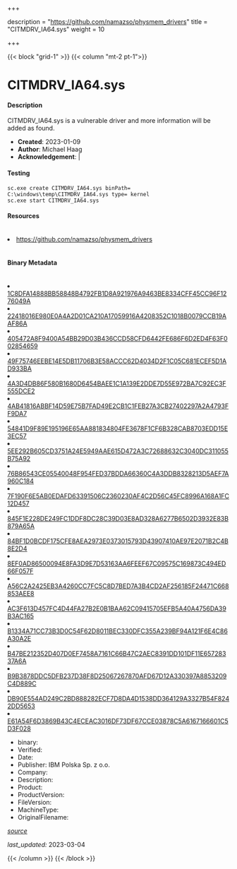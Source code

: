+++

description = "https://github.com/namazso/physmem_drivers"
title = "CITMDRV_IA64.sys"
weight = 10

+++


{{< block "grid-1" >}}
{{< column "mt-2 pt-1">}}


# CITMDRV_IA64.sys

#### Description


CITMDRV_IA64.sys is a vulnerable driver and more information will be added as found.


- **Created**: 2023-01-09
- **Author**: Michael Haag
- **Acknowledgement**:  | [](https://twitter.com/)

#### Testing

```
sc.exe create CITMDRV_IA64.sys binPath= C:\windows\temp\CITMDRV_IA64.sys type= kernel
sc.exe start CITMDRV_IA64.sys
```

#### Resources
<br>


<li><a href=" https://github.com/namazso/physmem_drivers"> https://github.com/namazso/physmem_drivers</a></li>


<br>


#### Binary Metadata
<br>



<li><a href="https://www.virustotal.com/gui/file/1C8DFA14888BB58848B4792FB1D8A921976A9463BE8334CFF45CC96F1276049A">1C8DFA14888BB58848B4792FB1D8A921976A9463BE8334CFF45CC96F1276049A</a></li>

<li><a href="https://www.virustotal.com/gui/file/22418016E980E0A4A2D01CA210A17059916A4208352C1018B0079CCB19AAF86A">22418016E980E0A4A2D01CA210A17059916A4208352C1018B0079CCB19AAF86A</a></li>

<li><a href="https://www.virustotal.com/gui/file/405472A8F9400A54BB29D03B436CCD58CFD6442FE686F6D2ED4F63F002854659">405472A8F9400A54BB29D03B436CCD58CFD6442FE686F6D2ED4F63F002854659</a></li>

<li><a href="https://www.virustotal.com/gui/file/49F75746EEBE14E5DB11706B3E58ACCC62D4034D2F1C05C681ECEF5D1AD933BA">49F75746EEBE14E5DB11706B3E58ACCC62D4034D2F1C05C681ECEF5D1AD933BA</a></li>

<li><a href="https://www.virustotal.com/gui/file/4A3D4DB86F580B1680D6454BAEE1C1A139E2DDE7D55E972BA7C92EC3F555DCE2">4A3D4DB86F580B1680D6454BAEE1C1A139E2DDE7D55E972BA7C92EC3F555DCE2</a></li>

<li><a href="https://www.virustotal.com/gui/file/4AB41816ABBF14D59E75B7FAD49E2CB1C1FEB27A3CB27402297A2A4793FF9DA7">4AB41816ABBF14D59E75B7FAD49E2CB1C1FEB27A3CB27402297A2A4793FF9DA7</a></li>

<li><a href="https://www.virustotal.com/gui/file/54841D9F89E195196E65AA881834804FE3678F1CF6B328CAB8703EDD15E3EC57">54841D9F89E195196E65AA881834804FE3678F1CF6B328CAB8703EDD15E3EC57</a></li>

<li><a href="https://www.virustotal.com/gui/file/5EE292B605CD3751A24E5949AAE615D472A3C72688632C3040DC311055B75A92">5EE292B605CD3751A24E5949AAE615D472A3C72688632C3040DC311055B75A92</a></li>

<li><a href="https://www.virustotal.com/gui/file/76B86543CE05540048F954FED37BDDA66360C4A3DDB8328213D5AEF7A960C184">76B86543CE05540048F954FED37BDDA66360C4A3DDB8328213D5AEF7A960C184</a></li>

<li><a href="https://www.virustotal.com/gui/file/7F190F6E5AB0EDAFD63391506C2360230AF4C2D56C45FC8996A168A1FC12D457">7F190F6E5AB0EDAFD63391506C2360230AF4C2D56C45FC8996A168A1FC12D457</a></li>

<li><a href="https://www.virustotal.com/gui/file/845F1E228DE249FC1DDF8DC28C39D03E8AD328A6277B6502D3932E83B879A65A">845F1E228DE249FC1DDF8DC28C39D03E8AD328A6277B6502D3932E83B879A65A</a></li>

<li><a href="https://www.virustotal.com/gui/file/84BF1D0BCDF175CFE8AEA2973E0373015793D43907410AE97E2071B2C4B8E2D4">84BF1D0BCDF175CFE8AEA2973E0373015793D43907410AE97E2071B2C4B8E2D4</a></li>

<li><a href="https://www.virustotal.com/gui/file/8EF0AD86500094E8FA3D9E7D53163AA6FEEF67C09575C169873C494ED66F057F">8EF0AD86500094E8FA3D9E7D53163AA6FEEF67C09575C169873C494ED66F057F</a></li>

<li><a href="https://www.virustotal.com/gui/file/A56C2A2425EB3A4260CC7FC5C8D7BED7A3B4CD2AF256185F24471C668853AEE8">A56C2A2425EB3A4260CC7FC5C8D7BED7A3B4CD2AF256185F24471C668853AEE8</a></li>

<li><a href="https://www.virustotal.com/gui/file/AC3F613D457FC4D44FA27B2E0B1BAA62C09415705EFB5A40A4756DA39B3AC165">AC3F613D457FC4D44FA27B2E0B1BAA62C09415705EFB5A40A4756DA39B3AC165</a></li>

<li><a href="https://www.virustotal.com/gui/file/B1334A71CC73B3D0C54F62D8011BEC330DFC355A239BF94A121F6E4C86A30A2E">B1334A71CC73B3D0C54F62D8011BEC330DFC355A239BF94A121F6E4C86A30A2E</a></li>

<li><a href="https://www.virustotal.com/gui/file/B47BE212352D407D0EF7458A7161C66B47C2AEC8391DD101DF11E65728337A6A">B47BE212352D407D0EF7458A7161C66B47C2AEC8391DD101DF11E65728337A6A</a></li>

<li><a href="https://www.virustotal.com/gui/file/B9B3878DDC5DFB237D38F8D25067267870AFD67D12A330397A8853209C4D889C">B9B3878DDC5DFB237D38F8D25067267870AFD67D12A330397A8853209C4D889C</a></li>

<li><a href="https://www.virustotal.com/gui/file/DB90E554AD249C2BD888282ECF7D8DA4D1538DD364129A3327B54F8242DD5653">DB90E554AD249C2BD888282ECF7D8DA4D1538DD364129A3327B54F8242DD5653</a></li>

<li><a href="https://www.virustotal.com/gui/file/E61A54F6D3869B43C4ECEAC3016DF73DF67CCE03878C5A6167166601C5D3F028">E61A54F6D3869B43C4ECEAC3016DF73DF67CCE03878C5A6167166601C5D3F028</a></li>



- binary: 
- Verified: 
- Date: 
- Publisher: IBM Polska Sp. z o.o.
- Company: 
- Description: 
- Product: 
- ProductVersion: 
- FileVersion: 
- MachineType: 
- OriginalFilename: 

[*source*](https://github.com/magicsword-io/LOLDrivers/tree/main/yaml/citmdrv_ia64.sys.yml)

*last_updated:* 2023-03-04


{{< /column >}}
{{< /block >}}
